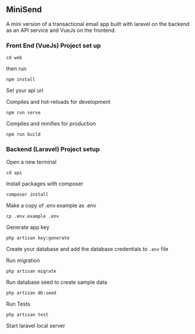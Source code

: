 ## MiniSend
A mini version of a transactional email app built with laravel on the backend as an API service and VueJs on the frontend.

### Front End (VueJs) Project set up
```angular2html
cd web
```
then run

```
npm install
```

Set your api url 

Compiles and hot-reloads for development
```
npm run serve
```

Compiles and minifies for production
```
npm run build
```

### Backend (Laravel) Project setup
Open a new terminal
```angular2html
cd api
```

Install packages with composer
```angular2html
composer install
```

Make a copy of .env.example as .env
```angular2html
cp .env.example .env
```
   

Generate app key
```angular2html
php artisan key:generate
```

Create your database and add the database credentials to `.env` file

Run migration
```angular2html
php artisan migrate
```

Run database seed to create sample data
```angular2html
php artisan db:seed
```

Run Tests 
```angular2html
php artisan test
```

Start laravel local server



